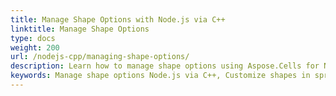 ```yaml
---
title: Manage Shape Options with Node.js via C++
linktitle: Manage Shape Options
type: docs
weight: 200
url: /nodejs-cpp/managing-shape-options/
description: Learn how to manage shape options using Aspose.Cells for Node.js via C++. Customize shapes in spreadsheets effectively.
keywords: Manage shape options Node.js via C++, Customize shapes in spreadsheets Node.js via C++
---
```



